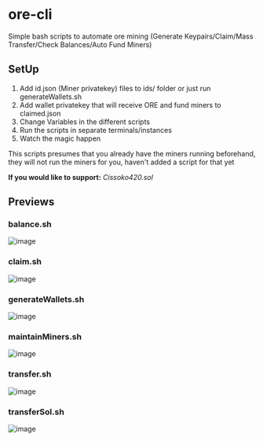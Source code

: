 # ore-cli
Simple bash scripts to automate ore mining (Generate Keypairs/Claim/Mass Transfer/Check Balances/Auto Fund Miners)

## SetUp
  1) Add id.json (Miner privatekey) files to ids/ folder or just run generateWallets.sh
  2) Add wallet privatekey that will receive ORE and fund miners to claimed.json
  3) Change Variables in the different scripts
  4) Run the scripts in separate terminals/instances
  5) Watch the magic happen

This scripts presumes that you already have the miners running beforehand, they will not run the miners for you, haven't added a script for that yet


**If you would like to support:** *Cissoko420.sol*

## Previews
### balance.sh
![image](https://github.com/Cissoko420/ore-cli/assets/59943539/322f811e-acd6-46f4-9622-6cd450de8441)

### claim.sh
![image](https://github.com/Cissoko420/ore-cli/assets/59943539/b3f5ad46-314a-44cb-b459-6cfcb8d0de0a)

### generateWallets.sh
![image](https://github.com/Cissoko420/ore-cli/assets/59943539/8676986b-8663-444d-891e-dcc697d30efc)

### maintainMiners.sh
![image](https://github.com/Cissoko420/ore-cli/assets/59943539/521e7f09-7ca7-4961-a910-f0268f1eeb15)

### transfer.sh
![image](https://github.com/Cissoko420/ore-cli/assets/59943539/e265021e-1dc6-4e57-906a-b4283794146d)

### transferSol.sh
![image](https://github.com/Cissoko420/ore-cli-scripts/assets/59943539/b1e753da-88a0-4ee0-ac18-3ba697fa2e5a)
